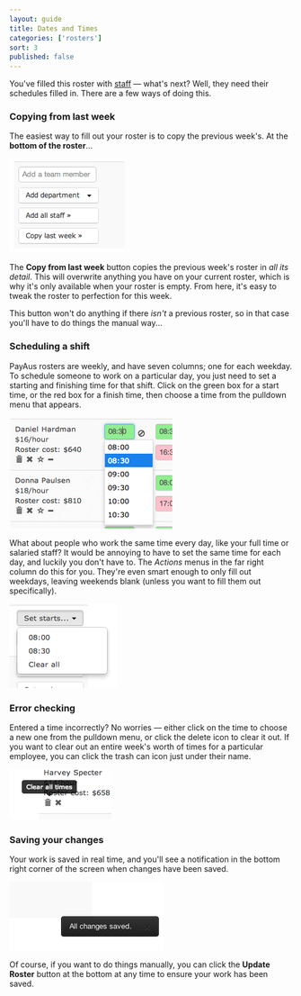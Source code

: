 ```yaml
---
layout: guide
title: Dates and Times
categories: ['rosters']
sort: 3
published: false
---
```


You've filled this roster with [staff](../user-management/) &mdash; what's next? Well, they need their schedules filled in. There are a few ways of doing this. 

### Copying from last week

The easiest way to fill out your roster is to copy the previous week's. At the **bottom of the roster**...

![Adding staff to your roster](/img/rosters/staff_options.png)

The **Copy from last week** button copies the previous week's roster in *all its detail*. This will overwrite anything you have on your current roster, which is why it's only available when your roster is empty. From here, it's easy to tweak the roster to perfection for this week.

This button won't do anything if there *isn't* a previous roster, so in that case you'll have to do things the manual way...

### Scheduling a shift

PayAus rosters are weekly, and have seven columns; one for each weekday. To schedule someone to work on a particular day, you just need to set a starting and finishing time for that shift. Click on the green box for a start time, or the red box for a finish time, then choose a time from the pulldown menu that appears.

![Choosing a time](/img/rosters/editing_time.png)

What about people who work the same time every day, like your full time or salaried staff? It would be annoying to have to set the same time for each day, and luckily you don't have to. The *Actions* menus in the far right column do this for you. They're even smart enough to only fill out weekdays, leaving weekends blank (unless you want to fill them out specifically).

![Setting bulk start times](/img/rosters/actions_menu.png)

### Error checking

Entered a time incorrectly? No worries &mdash; either click on the time to choose a new one from the pulldown menu, or click the  <i class="icon-ban-circle"> </i> delete icon to clear it out. If you want to clear out an entire week's worth of times for a particular employee, you can click the <i class="icon-trash"> </i> trash can icon just under their name.

![Clearing all times for an employee](/img/rosters/clear_times.png)

### Saving your changes

Your work is saved in real time, and you'll see a notification in the bottom right corner of the screen when changes have been saved.

![Your changes are saved automatically](/img/rosters/all_changes_saved.png)

Of course, if you want to do things manually, you can click the **Update Roster** button at the bottom at any time to ensure your work has been saved.